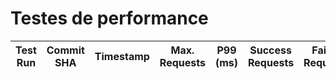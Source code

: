 # Testes de performance 


| Test Run | Commit SHA | Timestamp | Max. Requests | P99 (ms) | Success Requests | Failed Requests | Lag | Score | Flamegraph |
|----------|------------|-----------|---------------|----------|------------------|-----------------|-----|-------|------------|

